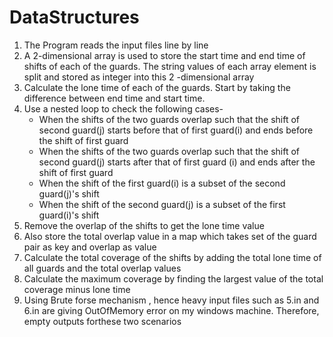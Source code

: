 # DataStructures
1. The Program reads the input files line by line
2. A 2-dimensional array is used to store the start time and end time of shifts of each of the guards. The string values of each array element is split and stored as integer into this 2 -dimensional array
3. Calculate the lone time of each of the guards. Start by taking the difference between end time and start time. 
4. Use a nested loop to check the following cases-
	- When the shifts of the two guards overlap such that the shift of second guard(j) starts before that of first guard(i) and ends before the shift of first guard 
	- When the shifts of the two guards overlap such that the shift of second guard(j) starts after that of first guard (i) and ends after the shift of first guard 
	- When the shift of the first guard(i) is a subset of the second guard(j)'s shift 
	- When the shift of the second guard(j) is a subset of the first guard(i)'s shift 
5. Remove the overlap of the shifts to get the lone time value
6. Also store the total overlap value in a map which takes set of the guard pair as key and overlap as value 
7. Calculate the total coverage of the shifts by adding the total lone time of all guards and the total overlap values
8. Calculate the maximum coverage by finding the largest value of the total coverage minus lone time
9. Using Brute forse mechanism , hence heavy input files such as 5.in and 6.in are giving OutOfMemory error on my windows machine. Therefore, empty outputs forthese two scenarios
